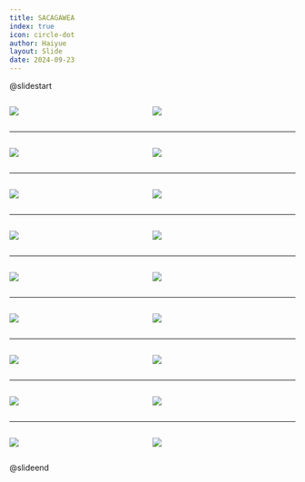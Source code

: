 ```yaml
---
title: SACAGAWEA
index: true
icon: circle-dot
author: Haiyue
layout: Slide
date: 2024-09-23
---
```

 
@slidestart

<div style="display:flex">
<div style="flex:1">

![](/reading/english/Level-Y/SACAGAWEA/001.webp)
</div>
<div style="flex:1">

![](/reading/english/Level-Y/SACAGAWEA/002.webp)
</div>
</div>

---

<div style="display:flex">
<div style="flex:1">

![](/reading/english/Level-Y/SACAGAWEA/003.webp)
</div>
<div style="flex:1">

![](/reading/english/Level-Y/SACAGAWEA/004.webp)
</div>
</div>

---

<div style="display:flex">
<div style="flex:1">

![](/reading/english/Level-Y/SACAGAWEA/005.webp)
</div>
<div style="flex:1">

![](/reading/english/Level-Y/SACAGAWEA/006.webp)
</div>
</div>

---

<div style="display:flex">
<div style="flex:1">

![](/reading/english/Level-Y/SACAGAWEA/007.webp)
</div>
<div style="flex:1">

![](/reading/english/Level-Y/SACAGAWEA/008.webp)
</div>
</div>

---

<div style="display:flex">
<div style="flex:1">

![](/reading/english/Level-Y/SACAGAWEA/009.webp)
</div>
<div style="flex:1">

![](/reading/english/Level-Y/SACAGAWEA/010.webp)
</div>
</div>

---

<div style="display:flex">
<div style="flex:1">

![](/reading/english/Level-Y/SACAGAWEA/011.webp)
</div>
<div style="flex:1">

![](/reading/english/Level-Y/SACAGAWEA/012.webp)
</div>
</div>

---

<div style="display:flex">
<div style="flex:1">

![](/reading/english/Level-Y/SACAGAWEA/013.webp)
</div>
<div style="flex:1">

![](/reading/english/Level-Y/SACAGAWEA/014.webp)
</div>
</div>

---

<div style="display:flex">
<div style="flex:1">

![](/reading/english/Level-Y/SACAGAWEA/015.webp)
</div>
<div style="flex:1">

![](/reading/english/Level-Y/SACAGAWEA/016.webp)
</div>
</div>

---

<div style="display:flex">
<div style="flex:1">

![](/reading/english/Level-Y/SACAGAWEA/017.webp)
</div>
<div style="flex:1">

![](/reading/english/Level-Y/SACAGAWEA/018.webp)
</div>
</div>

@slideend